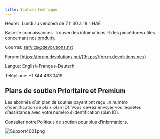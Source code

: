 ```yaml
---
title: Soutien technique
---
```


Heures: Lundi au vendredi de 7 h 30 à 18 h HAE  

Base de connaissances: Trouver des informations et des procédures utiles concernant nos [produits](/fr/kb/devolutions-server/).  

Courriel: [service@devolutions.net](mailto:service@devolutions.net)  

Forum: [https://forum.devolutions.net/](https://forum.devolutions.net/)  

Langue: English-Français-Deutsch  

Téléphone: +1 844 463.0419  

## Plans de soutien Prioritaire et Premium 

Les abonnés d’un plan de soutien payant ont reçu un numéro d’identification de plan (plan ID). Vous devrez envoyer vos requêtes d’assistance avec votre numéro d’identification (plan ID).  

Consulter notre [Politique de soutien](https://cdndevolutions.blob.core.windows.net/documents/legal/eula/support-level-addendum-fr.pdf) pour plus d’informations.  

![Support4001.png](/img/fr/server/Support4001.png) 


